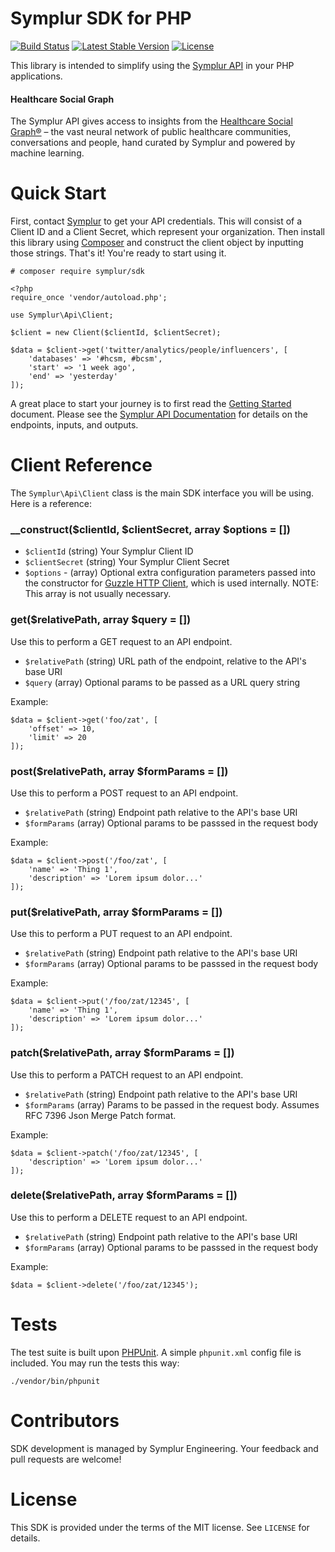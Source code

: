 # Symplur SDK for PHP

[![Build Status](https://travis-ci.org/symplur/sdk-php.svg?branch=master)](https://travis-ci.org/symplur/sdk-php)
[![Latest Stable Version](https://poser.pugx.org/symplur/sdk/v/stable)](https://packagist.org/packages/symplur/sdk)
[![License](https://poser.pugx.org/symplur/sdk/license)](https://packagist.org/packages/symplur/sdk)

This library is intended to simplify using the [Symplur API](https://www.symplur.com/product/symplur-api/) in your PHP applications.

#### Healthcare Social Graph

The Symplur API gives access to insights from the [Healthcare Social Graph®](https://www.symplur.com/technology/healthcare-social-graph/) – the vast neural network of public healthcare communities, conversations and people, hand curated by Symplur and powered by machine learning.

# Quick Start

First, contact [ Symplur](https://www.symplur.com/contact/) to get your API credentials. This will consist of a Client ID and a Client Secret, which represent your organization. Then install this library using [Composer](https://getcomposer.org/) and construct the client object by inputting those strings. That's it! You're ready to start using it.

```
# composer require symplur/sdk
```

```
<?php
require_once 'vendor/autoload.php';

use Symplur\Api\Client;

$client = new Client($clientId, $clientSecret);

$data = $client->get('twitter/analytics/people/influencers', [
    'databases' => '#hcsm, #bcsm',
    'start' => '1 week ago',
    'end' => 'yesterday'
]);
```

A great place to start your journey is to first read the [Getting Started](https://docs.symplur.com/page/getting-started) document.
Please see the [Symplur API Documentation](https://docs.symplur.com) for details on the endpoints, inputs, and outputs. 

# Client Reference

The `Symplur\Api\Client` class is the main SDK interface you will be using. Here is a reference:

### \_\_construct($clientId, $clientSecret, array $options = [])

*   `$clientId` (string) Your Symplur Client ID
*   `$clientSecret` (string) Your Symplur Client Secret
*   `$options` - (array) Optional extra configuration parameters passed into the constructor for [Guzzle HTTP Client](http://guzzlephp.org/), which is used internally. NOTE: This array is not usually necessary.

### get($relativePath, array $query = [])

Use this to perform a GET request to an API endpoint.

*   `$relativePath` (string) URL path of the endpoint, relative to the API's base URI
*   `$query` (array) Optional params to be passed as a URL query string

Example:

```
$data = $client->get('foo/zat', [
	'offset' => 10,
	'limit' => 20
]);
```

### post($relativePath, array $formParams = [])

Use this to perform a POST request to an API endpoint.

*   `$relativePath` (string) Endpoint path relative to the API's base URI
*   `$formParams` (array) Optional params to be passsed in the request body

Example:

```
$data = $client->post('/foo/zat', [
	'name' => 'Thing 1',
	'description' => 'Lorem ipsum dolor...'
]);
```

### put($relativePath, array $formParams = [])

Use this to perform a PUT request to an API endpoint.

*   `$relativePath` (string) Endpoint path relative to the API's base URI
*   `$formParams` (array) Optional params to be passsed in the request body

Example:

```
$data = $client->put('/foo/zat/12345', [
	'name' => 'Thing 1',
	'description' => 'Lorem ipsum dolor...'
]);
```

### patch($relativePath, array $formParams = [])

Use this to perform a PATCH request to an API endpoint.

*   `$relativePath` (string) Endpoint path relative to the API's base URI
*   `$formParams` (array) Params to be passed in the request body. Assumes RFC 7396 Json Merge Patch format.

Example:

```
$data = $client->patch('/foo/zat/12345', [
	'description' => 'Lorem ipsum dolor...'
]);
```

### delete($relativePath, array $formParams = [])

Use this to perform a DELETE request to an API endpoint.

*   `$relativePath` (string) Endpoint path relative to the API's base URI
*   `$formParams` (array) Optional params to be passsed in the request body

Example:

```
$data = $client->delete('/foo/zat/12345');
```

# Tests

The test suite is built upon [PHPUnit](https://phpunit.de/).
A simple `phpunit.xml` config file is included. You may run the tests this way:

```
./vendor/bin/phpunit
```

# Contributors

SDK development is managed by Symplur Engineering. Your feedback and pull requests are welcome!

# License

This SDK is provided under the terms of the MIT license. See `LICENSE` for details.

